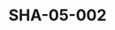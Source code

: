 ---
pid: SHA-05-002
title: SHA-05-002
language: ar
collection: شرحبيل احمد
original_label: 
rights: شرحبيل احمد
location_of_original: شرحبيل احمد
photographer_or_studio: وزارة الاعلام السعودي
scanned_from: postcard 11.7 by 17.1
_date: 
location: السعودية
description: الكعبة
additional_notes: 
permission_display: 'yes'
on_server: 'no'
on_website: 'no'
permalink: /archive/ar/sha-05-002.html
layout: photo-page
---
